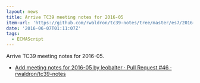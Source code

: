 ```yaml
---
layout: news
title: Arrive TC39 meeting notes for 2016-05
item-url: 'https://github.com/rwaldron/tc39-notes/tree/master/es7/2016-05'
date: '2016-06-07T01:11:07Z'
tags:
  - ECMAScript
---
```

Arrive TC39 meeting notes for 2016-05.

- [Add meeting notes for 2016-05 by leobalter · Pull Request #46 · rwaldron/tc39-notes](https://github.com/rwaldron/tc39-notes/pull/46 "Add meeting notes for 2016-05 by leobalter · Pull Request #46 · rwaldron/tc39-notes")

